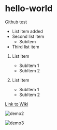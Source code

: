 # hello-world
Github test

- List item added
- Second list item
  - Subitem
- Third list item


1. List Item
    - SubItem 1
    - SubItem 2
    
2. List Item
    - SubItem 1
    - SubItem 2


[Link to Wiki](https://github.com/ma-laforge/hello-world/wiki)

![demo2](https://github.com/ma-laforge/FileRepo/blob/master/InspectDR/sampleplots/demo2.pngx)


![demo3](https://github.com/ma-laforge/hello-world/wiki/images/demo3.png)
